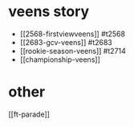 
# veens story

* [[2568-firstviewveens]] #t2568 
* [[2683-gcv-veens]] #t2683 
* [[rookie-season-veens]] #t2714
* [[championship-veens]]

# other

[[ft-parade]]